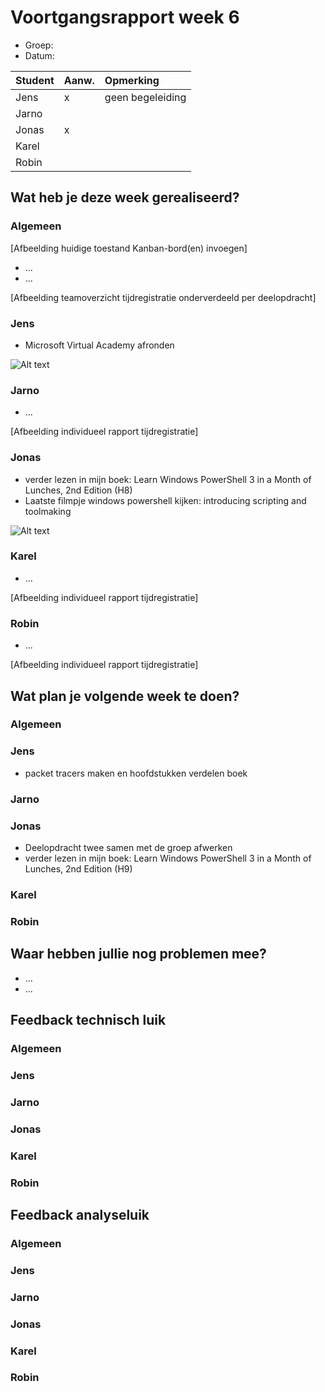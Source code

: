 # Voortgangsrapport week 6

* Groep:
* Datum:

| Student  | Aanw. | Opmerking |
| :---     | :---  | :---      |
| Jens |     x  |    geen begeleiding       |
| Jarno |       |           |
| Jonas |     x  |           |
| Karel |       |           |
| Robin |       |           |

## Wat heb je deze week gerealiseerd?

### Algemeen

[Afbeelding huidige toestand Kanban-bord(en) invoegen]

* ...
* ...

[Afbeelding teamoverzicht tijdregistratie onderverdeeld per deelopdracht]

### Jens

* Microsoft Virtual Academy afronden

![Alt text](http://i.imgur.com/tks1C3v.png)

### Jarno

* ...

[Afbeelding individueel rapport tijdregistratie]

### Jonas

* verder lezen in mijn boek: Learn Windows PowerShell 3 in a Month of Lunches, 2nd Edition (H8)
* Laatste filmpje windows powershell kijken: introducing scripting and toolmaking

![Alt text](http://i.imgur.com/8xvFfR4.png)


### Karel

* ...

[Afbeelding individueel rapport tijdregistratie]

### Robin

* ...

[Afbeelding individueel rapport tijdregistratie]


## Wat plan je volgende week te doen?

### Algemeen
### Jens
* packet tracers maken en hoofdstukken verdelen boek
### Jarno

### Jonas
* Deelopdracht twee samen met de groep afwerken
* verder lezen in mijn boek: Learn Windows PowerShell 3 in a Month of Lunches, 2nd Edition (H9)

### Karel
### Robin


## Waar hebben jullie nog problemen mee?

* ...
* ...

## Feedback technisch luik

### Algemeen

### Jens
### Jarno
### Jonas
### Karel
### Robin

## Feedback analyseluik

### Algemeen

### Jens
### Jarno
### Jonas
### Karel
### Robin

